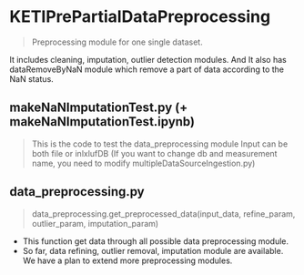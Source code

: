 
# KETIPrePartialDataPreprocessing
> Preprocessing module for one single dataset. 

It includes cleaning, imputation, outlier detection modules.
And It also has dataRemoveByNaN module which remove a part of data according to the NaN status.

## makeNaNImputationTest.py (+ makeNaNImputationTest.ipynb)
> This is the code to test the data_preprocessing module 
> Input can be both file or inlxlufDB 
(If you want to change db and measurement name, you need to modify multipleDataSourceIngestion.py)

## data_preprocessing.py
> data_preprocessing.get_preprocessed_data(input_data, refine_param, outlier_param, imputation_param)
- This function get data through all possible data preprocessing module.
- So far, data refining, outlier removal, imputation module are available.
We have a plan to extend more preprocessing modules.
